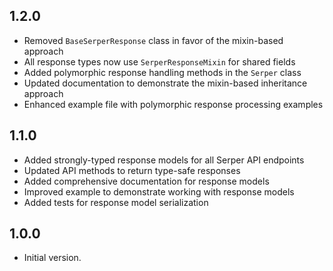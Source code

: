 ## 1.2.0

- Removed `BaseSerperResponse` class in favor of the mixin-based approach
- All response types now use `SerperResponseMixin` for shared fields
- Added polymorphic response handling methods in the `Serper` class
- Updated documentation to demonstrate the mixin-based inheritance approach
- Enhanced example file with polymorphic response processing examples

## 1.1.0

- Added strongly-typed response models for all Serper API endpoints
- Updated API methods to return type-safe responses
- Added comprehensive documentation for response models
- Improved example to demonstrate working with response models
- Added tests for response model serialization

## 1.0.0

- Initial version.
